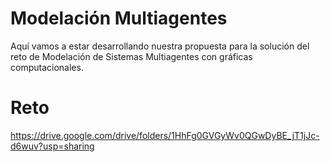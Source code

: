 # Modelación Multiagentes
Aquí vamos a estar desarrollando nuestra propuesta para la solución del reto de Modelación de Sistemas Multiagentes con gráficas computacionales.

# Reto
https://drive.google.com/drive/folders/1HhFg0GVGyWv0QGwDyBE_jT1jJc-d6wuv?usp=sharing

